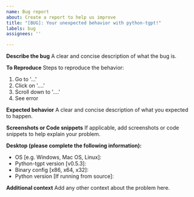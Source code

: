 ```yaml
---
name: Bug report
about: Create a report to help us improve
title: "[BUG]: Your unexpected behavior with python-tgpt!"
labels: bug
assignees: ''

---
```


**Describe the bug**
A clear and concise description of what the bug is.

**To Reproduce**
Steps to reproduce the behavior:
1. Go to '...'
2. Click on '....'
3. Scroll down to '....'
4. See error

**Expected behavior**
A clear and concise description of what you expected to happen.

**Screenshots or Code snippets**
If applicable, add screenshots or code snippets to help explain your problem.

**Desktop (please complete the following information):**
 - OS [e.g. Windows, Mac OS, Linux]:
 - Python-tgpt version [v0.5.3]:
 - Binary config [x86, x64, x32]:
 - Python version [If running from source]:

**Additional context**
Add any other context about the problem here.
